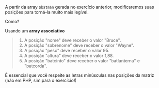 A partir da array `$batman` gerada no exercício anterior, modificaremos suas posições para torná-la muito mais legível.

Como?

Usando um **array associativo**

> 1. A posição "nome" deve receber o valor "Bruce".
> 2. A posição "sobrenome" deve receber o valor "Wayne".
> 3. A posição "peso" deve receber o valor 95.
> 4. A posição "altura" deve receber o valor 1,88.
> 5. A posição "batcinto" deve receber o valor "batlanterna" e "batcorda".

É essencial que você respeite as letras minúsculas nas posições da matriz (não em PHP, sim para o exercício!)